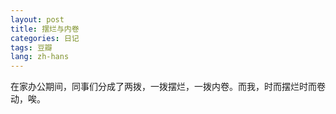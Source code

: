 ```yaml
---
layout: post
title: 摆烂与内卷
categories: 日记
tags: 豆瓣
lang: zh-hans
---
```

在家办公期间，同事们分成了两拨，一拨摆烂，一拨内卷。而我，时而摆烂时而卷动，唉。

